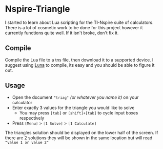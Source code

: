 # **Nspire-Triangle**
I started to learn about Lua scripting for the TI-Nspire suite of calculators.
There is a lot of cosmetic work to be done for this project however it currently
functions quite well. If it isn't broke, don't fix it.

## Compile
Compile the Lua file to a tns file, then download it to a supported device. I
suggest using [Luna](https://github.com/ndless-nspire/Luna) to compile, its easy
and you should be able to figure it out.

## Usage
* Open the document `"triag"` *(or whatever you name it)* on your calculator
* Enter exactly 3 values for the triangle you would like to solve
  * You may press `[tab]` or `[shift]+[tab]` to cycle input boxes respectively
* Press `[Menu]` > `[1 Solve]` > `[1 Calculate]`

The triangles solution should be displayed on the lower half of the screen. If
there are 2 solutions they will be shown in the same location but will read
`"value 1 or value 2"`
